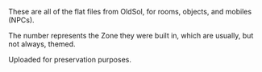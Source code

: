 These are all of the flat files from OldSoI, for rooms, objects, and mobiles (NPCs). 

The number represents the Zone they were built in, which are usually, but not always, themed.

Uploaded for preservation purposes.

